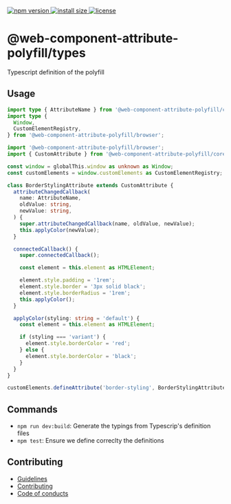 <p>
    <a href="https://www.npmjs.com/package/@web-component-attribute-polyfill/types">
    <img src="https://img.shields.io/npm/v/@web-component-attribute-polyfill/types" alt="npm version">
  </a>

  <a href="https://packagephobia.now.sh/result?p=@web-component-attribute-polyfill/types">
    <img src="https://packagephobia.now.sh/badge?p=@web-component-attribute-polyfill/types" alt="install size">
  </a>

  <a href="https://github.com/rochejul/web-component-attribute-polyfill/blob/main/LICENSE">
    <img src="https://img.shields.io/npm/l/@web-component-attribute-polyfill/types.svg" alt="license">
  </a>
</p>

# @web-component-attribute-polyfill/types

Typescript definition of the polyfill

## Usage

```typescript
import type { AttributeName } from '@web-component-attribute-polyfill/core';
import type {
  Window,
  CustomElementRegistry,
} from '@web-component-attribute-polyfill/browser';

import '@web-component-attribute-polyfill/browser';
import { CustomAttribute } from '@web-component-attribute-polyfill/core';

const window = globalThis.window as unknown as Window;
const customElements = window.customElements as CustomElementRegistry;

class BorderStylingAttribute extends CustomAttribute {
  attributeChangedCallback(
    name: AttributeName,
    oldValue: string,
    newValue: string,
  ) {
    super.attributeChangedCallback(name, oldValue, newValue);
    this.applyColor(newValue);
  }

  connectedCallback() {
    super.connectedCallback();

    const element = this.element as HTMLElement;

    element.style.padding = '1rem';
    element.style.border = '3px solid black';
    element.style.borderRadius = '1rem';
    this.applyColor();
  }

  applyColor(styling: string = 'default') {
    const element = this.element as HTMLElement;

    if (styling === 'variant') {
      element.style.borderColor = 'red';
    } else {
      element.style.borderColor = 'black';
    }
  }
}

customElements.defineAttribute('border-styling', BorderStylingAttribute);
```

## Commands

- `npm run dev:build`: Generate the typings from Typescrip's definition files
- `npm test`: Ensure we define correclty the definitions

## Contributing

- [Guidelines](../../docs/GUIDELINES.md)
- [Contributing](../../docs/CONTRIBUTING.md)
- [Code of conducts](../../docs/CODE_OF_CONDUCTS.md)
